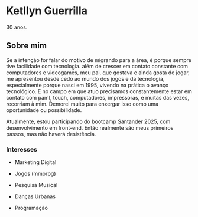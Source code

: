 
# Ketllyn Guerrilla #

30 anos.

## Sobre mim ##

Se a intenção for falar do motivo de migrando para a área, é porque sempre tive facilidade com tecnologia.
além de crescer em contato constante com computadores e videogames, meu pai, que gostava e ainda gosta de jogar, me apresentou desde cedo ao mundo dos jogos e da tecnologia, especialmente porque nasci em 1995, vivendo na prática o avanço tecnológico.
E no campo em que atuo precisamos constantemente estar em contato com paml, touch, computadores, impressoras, e muitas das vezes, recorriam à mim.
Demorei muito para enxergar isso como uma oportunidade ou possibilidade.

Atualmente, estou participando do bootcamp Santander 2025, com desenvolvimento em front-end. Então realmente são meus primeiros passos, mas não haverá desistência.

### Interesses ###

- Marketing Digital

- Jogos (mmorpg)

- Pesquisa Musical

- Danças Urbanas

- Programação

